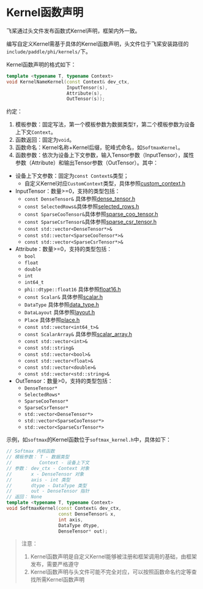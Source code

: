 # Kernel函数声明

飞桨通过头文件发布函数式Kernel声明，框架内外一致。

编写自定义Kernel需基于具体的Kernel函数声明，头文件位于飞桨安装路径的`include/paddle/phi/kernels/`下。

Kernel函数声明的格式如下：

```c++
template <typename T, typename Context>
void KernelNameKernel(const Context& dev_ctx,
                      InputTensor(s),
                      Attribute(s),
                      OutTensor(s));
```

约定：

1. 模板参数：固定写法，第一个模板参数为数据类型`T`，第二个模板参数为设备上下文`Context`。
2. 函数返回：固定为`void`。
3. 函数命名：Kernel名称+Kernel后缀，驼峰式命名，如`SoftmaxKernel`。
4. 函数参数：依次为设备上下文参数，输入Tensor参数（InputTensor），属性参数（Attribute）和输出Tensor参数（OutTensor）。其中：
- 设备上下文参数：固定为`const Context&`类型；
    - 自定义Kernel对应`CustomContext`类型，具体参照[custom_context.h](https://github.com/PaddlePaddle/Paddle/blob/develop/paddle/phi/backends/custom/custom_context.h)
- InputTensor：数量>=0，支持的类型包括：
    - `const DenseTensor&` 具体参照[dense_tensor.h](https://github.com/PaddlePaddle/Paddle/blob/develop/paddle/phi/core/dense_tensor.h)
    - `const SelectedRows&`具体参照[selected_rows.h](https://github.com/PaddlePaddle/Paddle/blob/develop/paddle/phi/core/selected_rows.h)
    - `const SparseCooTensor&`具体参照[sparse_coo_tensor.h](https://github.com/PaddlePaddle/Paddle/blob/develop/paddle/phi/core/sparse_coo_tensor.h)
    - `const SparseCsrTensor&`具体参照[sparse_csr_tensor.h](https://github.com/PaddlePaddle/Paddle/blob/develop/paddle/phi/core/sparse_csr_tensor.h)
    - `const std::vector<DenseTensor*>&`
    - `const std::vector<SparseCooTensor*>&`
    - `const std::vector<SparseCsrTensor*>&`
- Attribute：数量>=0，支持的类型包括：
    - `bool`
    - `float`
    - `double`
    - `int`
    - `int64_t`
    - `phi::dtype::float16` 具体参照[float16.h](https://github.com/PaddlePaddle/Paddle/blob/develop/paddle/phi/common/float16.h)
    - `const Scalar&` 具体参照[scalar.h](https://github.com/PaddlePaddle/Paddle/blob/develop/paddle/phi/common/scalar.h)
    - `DataType` 具体参照[data_type.h](https://github.com/PaddlePaddle/Paddle/blob/develop/paddle/phi/common/data_type.h)
    - `DataLayout` 具体参照[layout.h](https://github.com/PaddlePaddle/Paddle/blob/develop/paddle/phi/common/layout.h)
    - `Place` 具体参照[place.h](https://github.com/PaddlePaddle/Paddle/blob/develop/paddle/phi/common/place.h)
    - `const std::vector<int64_t>&`
    - `const ScalarArray&` 具体参照[scalar_array.h](https://github.com/PaddlePaddle/Paddle/blob/develop/paddle/phi/common/scalar_array.h)
    - `const std::vector<int>&`
    - `const std::string&`
    - `const std::vector<bool>&`
    - `const std::vector<float>&`
    - `const std::vector<double>&`
    - `const std::vector<std::string>&`
- OutTensor：数量>0，支持的类型包括：
    - `DenseTensor*`
    - `SelectedRows*`
    - `SparseCooTensor*`
    - `SparseCsrTensor*`
    - `std::vector<DenseTensor*>`
    - `std::vector<SparseCooTensor*>`
    - `std::vector<SparseCsrTensor*>`

示例，如`softmax`的Kernel函数位于`softmax_kernel.h`中，具体如下：

```c++
// Softmax 内核函数
// 模板参数： T - 数据类型
//          Context - 设备上下文
// 参数： dev_ctx - Context 对象
//       x - DenseTensor 对象
//       axis - int 类型
//       dtype - DataType 类型
//       out - DenseTensor 指针
// 返回： None
template <typename T, typename Context>
void SoftmaxKernel(const Context& dev_ctx,
                   const DenseTensor& x,
                   int axis,
                   DataType dtype,
                   DenseTensor* out);
```

> 注意：
> 1. Kernel函数声明是自定义Kernel能够被注册和框架调用的基础，由框架发布，需要严格遵守
> 2. Kernel函数声明与头文件可能不完全对应，可以按照函数命名约定等查找所需Kernel函数声明
